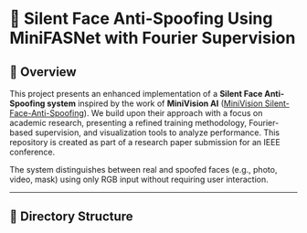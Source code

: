 # 🧠 Silent Face Anti-Spoofing Using MiniFASNet with Fourier Supervision

## 📌 Overview
This project presents an enhanced implementation of a **Silent Face Anti-Spoofing system** inspired by the work of **MiniVision AI** ([MiniVision Silent-Face-Anti-Spoofing](https://github.com/minivision-ai/Silent-Face-Anti-Spoofing)). We build upon their approach with a focus on academic research, presenting a refined training methodology, Fourier-based supervision, and visualization tools to analyze performance. This repository is created as part of a research paper submission for an IEEE conference.

The system distinguishes between real and spoofed faces (e.g., photo, video, mask) using only RGB input without requiring user interaction.

---

## 📁 Directory Structure
